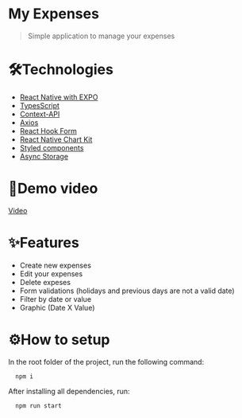 # My Expenses
> Simple application to manage your expenses

# 🛠️Technologies
  - [React Native with EXPO](https://expo.dev)
  - [TypesScript](https://www.typescriptlang.org)
  - [Context-API](https://reactjs.org/docs/context.html)
  - [Axios](https://www.npmjs.com/package/axios)
  - [React Hook Form](https://react-hook-form.com)
  - [React Native Chart Kit](https://github.com/indiespirit/react-native-chart-kit)
  - [Styled components](https://styled-components.com)
  - [Async Storage](https://react-native-async-storage.github.io/async-storage/)

# 📱Demo video

[Video](https://youtu.be/JHAKZD1pUjU)

# ✨Features
  - Create new expenses
  - Edit your expenses
  - Delete expeses
  - Form validations (holidays and previous days are not a valid date)
  - Filter by date or value
  - Graphic (Date X Value)

# ⚙️How to setup

In the root folder of the project, run the following command:
```
  npm i
```

After installing all dependencies, run:

```
  npm run start
```
